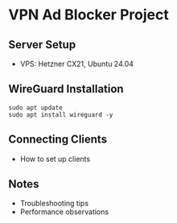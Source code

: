 # VPN Ad Blocker Project

## Server Setup
- VPS: Hetzner CX21, Ubuntu 24.04

## WireGuard Installation
```
sudo apt update
sudo apt install wireguard -y
```

## Connecting Clients
- How to set up clients

## Notes
- Troubleshooting tips
- Performance observations
